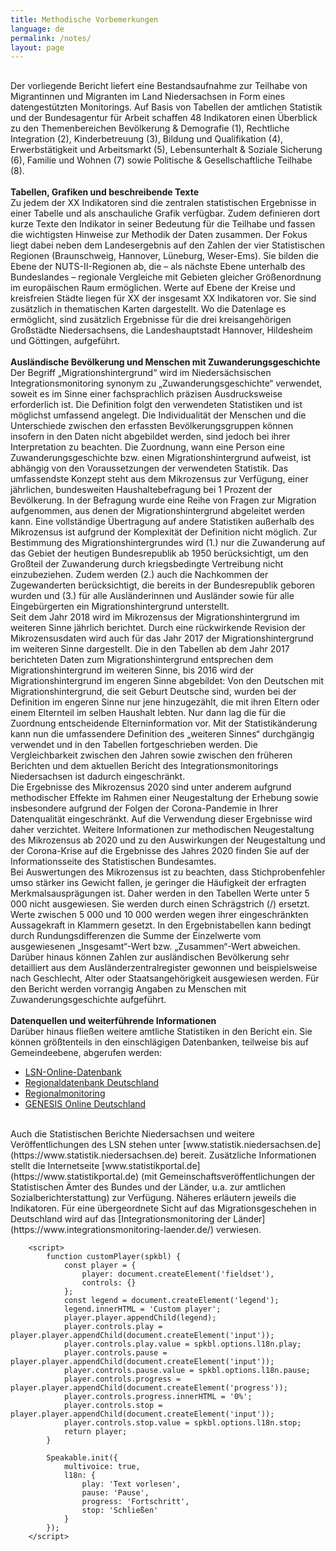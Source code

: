 ```yaml
---
title: Methodische Vorbemerkungen
language: de
permalink: /notes/
layout: page
---
```

<section class="spkbl">
                <h1 lang="en"></h1>
                <p> </span>






Der vorliegende Bericht liefert eine Bestandsaufnahme zur Teilhabe von Migrantinnen und Migranten im Land Niedersachsen in Form eines datengestützten Monitorings. Auf Basis von Tabellen der amtlichen Statistik und der Bundesagentur für Arbeit schaffen 48 Indikatoren einen Überblick zu den Themenbereichen Bevölkerung & Demografie (1), Rechtliche Integration (2), Kinderbetreuung (3), Bildung und Qualifikation (4), Erwerbstätigkeit und Arbeitsmarkt (5), Lebensunterhalt & Soziale Sicherung (6), Familie und Wohnen (7) sowie Politische & Gesellschaftliche Teilhabe (8).
<br>
<br>
<b>Tabellen, Grafiken und beschreibende Texte</b>
<br>
Zu jedem der XX Indikatoren sind die zentralen statistischen Ergebnisse in einer Tabelle und als anschauliche Grafik verfügbar. Zudem definieren dort kurze Texte den Indikator in seiner Bedeutung für die Teilhabe und fassen die wichtigsten Hinweise zur Methodik der Daten zusammen. Der Fokus liegt dabei neben dem Landesergebnis auf den Zahlen der vier Statistischen Regionen (Braunschweig, Hannover, Lüneburg, Weser-Ems). Sie bilden die Ebene der NUTS-II-Regionen ab, die – als nächste Ebene unterhalb des Bundeslandes – regionale Vergleiche mit Gebieten gleicher Größenordnung im europäischen Raum ermöglichen. Werte auf Ebene der Kreise und kreisfreien Städte liegen für XX der insgesamt XX Indikatoren vor. Sie sind zusätzlich in  thematischen Karten dargestellt. Wo die Datenlage es ermöglicht, sind zusätzlich Ergebnisse für die drei kreisangehörigen Großstädte Niedersachsens, die Landeshauptstadt Hannover, Hildesheim und Göttingen, aufgeführt.
<br>
<br>
<b>Ausländische Bevölkerung und Menschen mit Zuwanderungsgeschichte</b>
<br>
Der Begriff „Migrationshintergrund“ wird im Niedersächsischen Integrationsmonitoring synonym zu „Zuwanderungsgeschichte“ verwendet, soweit es im Sinne einer fachsprachlich präzisen Ausdrucksweise erforderlich ist. Die Definition folgt den verwendeten Statistiken und ist möglichst umfassend angelegt. Die Individualität der Menschen und die Unterschiede zwischen den erfassten Bevölkerungsgruppen können insofern in den Daten nicht abgebildet werden, sind jedoch bei ihrer Interpretation zu beachten. Die Zuordnung, wann eine Person eine Zuwanderungsgeschichte bzw. einen Migrationshintergrund aufweist, ist abhängig von den Voraussetzungen der verwendeten Statistik. Das umfassendste Konzept steht aus dem Mikrozensus zur Verfügung, einer jährlichen, bundesweiten Haushaltebefragung bei 1 Prozent der Bevölkerung. In der Befragung wurde eine Reihe von Fragen zur Migration aufgenommen, aus denen der Migrationshintergrund abgeleitet werden kann. Eine vollständige Übertragung auf andere Statistiken außerhalb des Mikrozensus ist aufgrund der Komplexität der Definition nicht möglich. Zur Bestimmung des Migrationshintergrundes wird (1.) nur die Zuwanderung auf das Gebiet der heutigen Bundesrepublik ab 1950 berücksichtigt, um den Großteil der Zuwanderung durch kriegsbedingte Vertreibung nicht einzubeziehen. Zudem werden (2.) auch die Nachkommen der Zugewanderten berücksichtigt, die bereits in der Bundesrepublik geboren wurden und (3.) für alle Ausländerinnen und Ausländer sowie für alle Eingebürgerten ein Migrationshintergrund unterstellt.
<br>
Seit dem Jahr 2018 wird im Mikrozensus der Migrationshintergrund im weiteren Sinne jährlich berichtet. Durch eine rückwirkende Revision der Mikrozensusdaten wird auch für das Jahr 2017 der Migrationshintergrund im weiteren Sinne dargestellt. Die in den Tabellen ab dem Jahr 2017 berichteten Daten zum Migrationshintergrund entsprechen dem Migrationshintergrund im weiteren Sinne, bis 2016 wird der Migrationshintergrund im engeren Sinne abgebildet: Von den Deutschen mit Migrationshintergrund, die seit Geburt Deutsche sind, wurden bei der Definition im engeren Sinne nur jene hinzugezählt, die mit ihren Eltern oder einem Elternteil im selben Haushalt lebten. Nur dann lag die für die Zuordnung entscheidende Elterninformation vor. Mit der Statistikänderung kann nun die umfassendere Definition des „weiteren Sinnes“ durchgängig verwendet und in den Tabellen fortgeschrieben werden. Die Vergleichbarkeit zwischen den Jahren sowie zwischen den früheren Berichten und dem aktuellen Bericht des Integrationsmonitorings Niedersachsen ist dadurch eingeschränkt.
<br>
Die Ergebnisse des Mikrozensus 2020 sind unter anderem aufgrund methodischer Effekte im Rahmen einer Neugestaltung der Erhebung sowie insbesondere aufgrund der Folgen der Corona-Pandemie in Ihrer Datenqualität eingeschränkt. Auf die Verwendung dieser Ergebnisse wird daher verzichtet. Weitere Informationen zur methodischen Neugestaltung des Mikrozensus ab 2020 und zu den Auswirkungen der Neugestaltung und der Corona-Krise auf die Ergebnisse des Jahres 2020 finden Sie auf der Informationsseite des Statistischen Bundesamtes.
<br>
Bei Auswertungen des Mikrozensus ist zu beachten, dass Stichprobenfehler umso stärker ins Gewicht fallen, je geringer die Häufigkeit der erfragten Merkmalsausprägungen ist. Daher werden in den Tabellen Werte unter 5 000 nicht ausgewiesen. Sie werden durch einen Schrägstrich (/) ersetzt. Werte zwischen 5 000 und 10 000 werden wegen ihrer eingeschränkten Aussagekraft in Klammern gesetzt. In den Ergebnistabellen kann bedingt durch Rundungsdifferenzen die Summe der Einzelwerte vom ausgewiesenen „Insgesamt“-Wert bzw. „Zusammen“-Wert abweichen.
<br>
Darüber hinaus können Zahlen zur ausländischen Bevölkerung sehr detailliert aus dem Ausländerzentralregister gewonnen und beispielsweise nach Geschlecht, Alter oder Staatsangehörigkeit ausgewiesen werden. Für den Bericht werden vorrangig Angaben zu Menschen mit Zuwanderungsgeschichte aufgeführt.
<br>
<br>
<b>Datenquellen und weiterführende Informationen</b>
<br>
Darüber hinaus fließen weitere amtliche Statistiken in den Bericht ein. Sie können größtenteils in den einschlägigen Datenbanken, teilweise bis auf Gemeindeebene, abgerufen werden:
- [LSN-Online-Datenbank](https://www1.nls.niedersachsen.de/statistik/default.asp)
- [Regionaldatenbank Deutschland](https://www.regionalstatistik.de)
- [Regionalmonitoring](https://www.regionalmonitoring-statistik.niedersachsen.de/)
- [GENESIS Online Deutschland](https://www.genesis.destatis.de/)

<br>
Auch die Statistischen Berichte Niedersachsen und weitere Veröffentlichungen des LSN stehen unter [www.statistik.niedersachsen.de](https://www.statistik.niedersachsen.de) bereit. Zusätzliche Informationen stellt die Internetseite [www.statistikportal.de](https://www.statistikportal.de) (mit Gemeinschaftsveröffentlichungen der Statistischen Ämter des Bundes und der Länder, u.a. zur amtlichen Sozialberichterstattung) zur Verfügung. Näheres erläutern jeweils die Indikatoren. Für eine übergeordnete Sicht auf das Migrationsgeschehen in Deutschland wird auf das [Integrationsmonitoring der Länder](https://www.integrationsmonitoring-laender.de/) verwiesen.

<p>
</p>
</section>

<script src="https://cdn.jsdelivr.net/gh/tollwerk/speakable@0.4.1-pre/dist/spkbl.js"></script>
        <script>
            function customPlayer(spkbl) {
                const player = {
                    player: document.createElement('fieldset'),
                    controls: {}
                };
                const legend = document.createElement('legend');
                legend.innerHTML = 'Custom player';
                player.player.appendChild(legend);
                player.controls.play = player.player.appendChild(document.createElement('input'));
                player.controls.play.value = spkbl.options.l18n.play;
                player.controls.pause = player.player.appendChild(document.createElement('input'));
                player.controls.pause.value = spkbl.options.l18n.pause;
                player.controls.progress = player.player.appendChild(document.createElement('progress'));
                player.controls.progress.innerHTML = '0%';
                player.controls.stop = player.player.appendChild(document.createElement('input'));
                player.controls.stop.value = spkbl.options.l18n.stop;
                return player;
            }

            Speakable.init({
                multivoice: true,
                l18n: {
                    play: 'Text vorlesen',
                    pause: 'Pause',
                    progress: 'Fortschritt',
                    stop: 'Schließen'
                }
            });
        </script>
